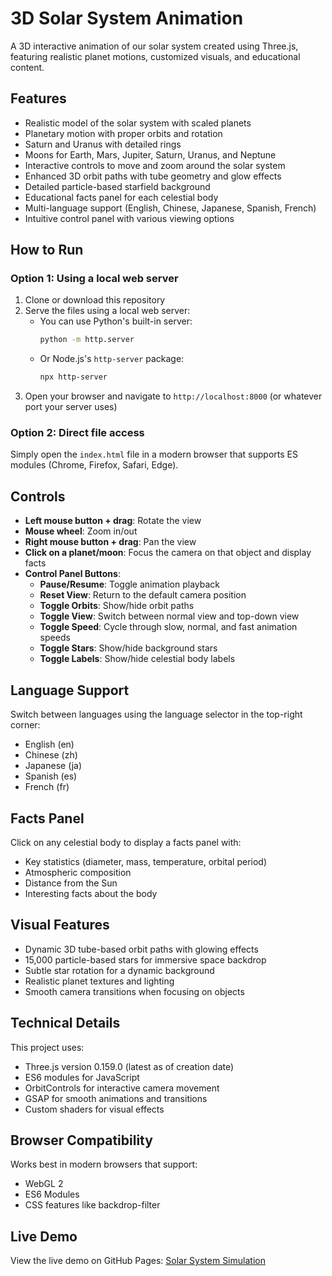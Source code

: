 # 3D Solar System Animation

A 3D interactive animation of our solar system created using Three.js, featuring realistic planet motions, customized visuals, and educational content.

## Features
- Realistic model of the solar system with scaled planets
- Planetary motion with proper orbits and rotation
- Saturn and Uranus with detailed rings
- Moons for Earth, Mars, Jupiter, Saturn, Uranus, and Neptune
- Interactive controls to move and zoom around the solar system
- Enhanced 3D orbit paths with tube geometry and glow effects
- Detailed particle-based starfield background
- Educational facts panel for each celestial body
- Multi-language support (English, Chinese, Japanese, Spanish, French)
- Intuitive control panel with various viewing options

## How to Run

### Option 1: Using a local web server
1. Clone or download this repository
2. Serve the files using a local web server:
   - You can use Python's built-in server:
     ```bash
     python -m http.server
     ```
   - Or Node.js's `http-server` package:
     ```bash
     npx http-server
     ```
3. Open your browser and navigate to `http://localhost:8000` (or whatever port your server uses)

### Option 2: Direct file access
Simply open the `index.html` file in a modern browser that supports ES modules (Chrome, Firefox, Safari, Edge).

## Controls
- **Left mouse button + drag**: Rotate the view
- **Mouse wheel**: Zoom in/out
- **Right mouse button + drag**: Pan the view
- **Click on a planet/moon**: Focus the camera on that object and display facts
- **Control Panel Buttons**:
  - **Pause/Resume**: Toggle animation playback
  - **Reset View**: Return to the default camera position
  - **Toggle Orbits**: Show/hide orbit paths
  - **Toggle View**: Switch between normal view and top-down view
  - **Toggle Speed**: Cycle through slow, normal, and fast animation speeds
  - **Toggle Stars**: Show/hide background stars
  - **Toggle Labels**: Show/hide celestial body labels

## Language Support
Switch between languages using the language selector in the top-right corner:
- English (en)
- Chinese (zh)
- Japanese (ja)
- Spanish (es)
- French (fr)

## Facts Panel
Click on any celestial body to display a facts panel with:
- Key statistics (diameter, mass, temperature, orbital period)
- Atmospheric composition
- Distance from the Sun
- Interesting facts about the body

## Visual Features
- Dynamic 3D tube-based orbit paths with glowing effects
- 15,000 particle-based stars for immersive space backdrop
- Subtle star rotation for a dynamic background
- Realistic planet textures and lighting
- Smooth camera transitions when focusing on objects

## Technical Details
This project uses:
- Three.js version 0.159.0 (latest as of creation date)
- ES6 modules for JavaScript
- OrbitControls for interactive camera movement
- GSAP for smooth animations and transitions
- Custom shaders for visual effects

## Browser Compatibility
Works best in modern browsers that support:
- WebGL 2
- ES6 Modules
- CSS features like backdrop-filter

## Live Demo
View the live demo on GitHub Pages: [Solar System Simulation](https://xibuka.github.io/SolarSystem/) 